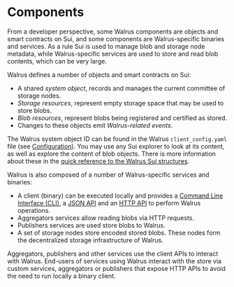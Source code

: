 # Components

From a developer perspective, some Walrus components are objects and smart contracts on
Sui, and some components are Walrus-specific binaries and services. As a rule Sui is used to
manage blob and storage node metadata, while Walrus-specific services are used to store and
read blob contents, which can be very large.

Walrus defines a number of objects and smart contracts on Sui:

- A shared *system object*, records and manages the current committee of storage nodes.
- *Storage resources*, represent empty storage space that may be used to store blobs.
- *Blob resources*, represent blobs being registered and certified as stored.
- Changes to these objects emit *Walrus-related events*.

The Walrus system object ID can be found in the Walrus `client_config.yaml` file
(see [Configuration](../usage/configuration.md)). You may use
any Sui explorer to look at its content, as well as explore the content of blob objects.
There is more information about these in the
[quick reference to the Walrus Sui structures](sui-struct.md).

Walrus is also composed of a number of Walrus-specific services and binaries:

- A client (binary) can be executed locally and provides a
  [Command Line Interface (CLI)](../usage/client-cli.md), a [JSON API](../usage/json-api.md)
  and an [HTTP API](../usage/web-api.md) to perform Walrus operations.
- Aggregators services allow reading blobs via HTTP requests.
- Publishers services are used store blobs to Walrus.
- A set of storage nodes store encoded stored blobs. These nodes form the decentralized
  storage infrastructure of Walrus.

Aggregators, publishers and other services use the client APIs to interact with Walrus. End-users
of services using Walrus interact with the store via custom services, aggregators or publishers that
expose HTTP APIs to avoid the need to run locally a binary client.
